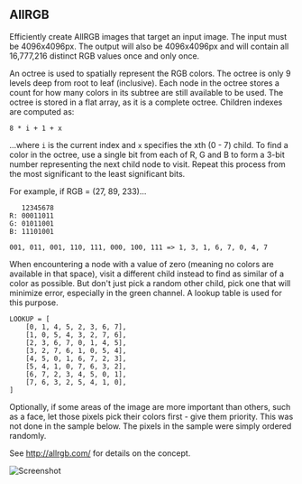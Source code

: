 ## AllRGB

Efficiently create AllRGB images that target an input image. The input must be 4096x4096px. The output will also be 4096x4096px and will contain all 16,777,216 distinct RGB values once and only once.

An octree is used to spatially represent the RGB colors. The octree is only 9 levels deep from root to leaf (inclusive). Each node in the octree stores a count for how many colors in its subtree are still available to be used. The octree is stored in a flat array, as it is a complete octree. Children indexes are computed as:

    8 * i + 1 + x

...where `i` is the current index and `x` specifies the xth (0 - 7) child. To find a color in the octree, use a single bit from each of R, G and B to form a 3-bit number representing the next child node to visit. Repeat this process from the most significant to the least significant bits.

For example, if RGB = (27, 89, 233)...

       12345678
    R: 00011011
    G: 01011001
    B: 11101001
    
    001, 011, 001, 110, 111, 000, 100, 111 => 1, 3, 1, 6, 7, 0, 4, 7

When encountering a node with a value of zero (meaning no colors are available in that space), visit a different child instead to find as similar of a color as possible. But don't just pick a random other child, pick one that will minimize error, especially in the green channel. A lookup table is used for this purpose.

    LOOKUP = [
        [0, 1, 4, 5, 2, 3, 6, 7],
        [1, 0, 5, 4, 3, 2, 7, 6],
        [2, 3, 6, 7, 0, 1, 4, 5],
        [3, 2, 7, 6, 1, 0, 5, 4],
        [4, 5, 0, 1, 6, 7, 2, 3],
        [5, 4, 1, 0, 7, 6, 3, 2],
        [6, 7, 2, 3, 4, 5, 0, 1],
        [7, 6, 3, 2, 5, 4, 1, 0],
    ]

Optionally, if some areas of the image are more important than others, such as a face, let those pixels pick their colors first - give them priority. This was not done in the sample below. The pixels in the sample were simply ordered randomly.

See http://allrgb.com/ for details on the concept.

![Screenshot](http://i.imgur.com/gQuJo83.jpg)
